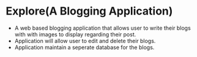 # Explore(A Blogging Application)
- A web based blogging application that allows user to write their blogs with with images to display regarding their post.
- Application will allow user to edit and delete their blogs.
- Application maintain a seperate database for the blogs.

